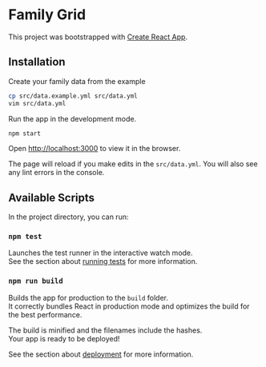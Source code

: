 # Family Grid

This project was bootstrapped with [Create React App](https://github.com/facebook/create-react-app).

## Installation

Create your family data from the example

```sh
cp src/data.example.yml src/data.yml
vim src/data.yml
```

Run the app in the development mode.

```sh
npm start
```

Open [http://localhost:3000](http://localhost:3000) to view it in the browser.

The page will reload if you make edits in the `src/data.yml`. You will also see any lint errors in the console.

## Available Scripts

In the project directory, you can run:

### `npm test`

Launches the test runner in the interactive watch mode.\
See the section about [running tests](https://facebook.github.io/create-react-app/docs/running-tests) for more information.

### `npm run build`

Builds the app for production to the `build` folder.\
It correctly bundles React in production mode and optimizes the build for the best performance.

The build is minified and the filenames include the hashes.\
Your app is ready to be deployed!

See the section about [deployment](https://facebook.github.io/create-react-app/docs/deployment) for more information.
